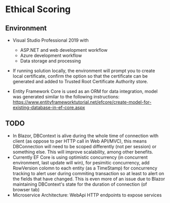 #  Ethical Scoring

## Environment
- Visual Studio Professional 2019 with 
  - ASP.NET and web development workflow
  - Azure development workflow
  - Data storage and processing
  
- If running solution locally, the environment will prompt you to create local certificate, 
  confirm the option so that the certificate can be generated and added to Trusted Root Certificate Authority store. 
  
- Entity Framework Core is used as an ORM for data integration, model was generated similar to the following instructions:
  https://www.entityframeworktutorial.net/efcore/create-model-for-existing-database-in-ef-core.aspx


## TODO
- In Blazor, DBContext is alive during the whole time of connection with client (as oppose to per HTTP call in Web API/MVC), this means DBConnection 
  will need to be scoped differently (not per session) or something else. This will improve scalability, among other benefits.
- Currently EF Core is using optimistic concurrency (in concurrent environment, last update will win), 
  for pesimitic concurrency, add RowVersion colomn to each entity (as a TimeStamp) for concurrency tracking to alert user during commiting transaction
  so at least to alert on the fields that have changed.
  This is even more of an issue due to Blazor maintaining DBContext's state for the duration of connection (of browser tab) 
- Microservice Architecture: WebApi HTTP endpoints to expose services
